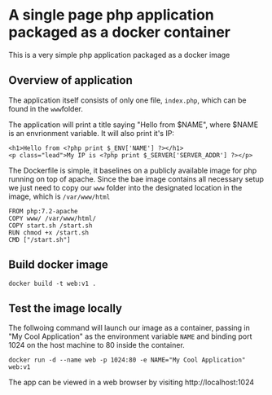 # A single page php application packaged as a docker container
This is a very simple php application packaged as a docker image

## Overview of application

The application itself consists of only one file, `index.php`, which can be found in the `www`folder.

The application will print a title saying "Hello from $NAME", where $NAME is an envrionment variable. It will also print it's IP:

```
<h1>Hello from <?php print $_ENV['NAME'] ?></h1>
<p class="lead">My IP is <?php print $_SERVER['SERVER_ADDR'] ?></p>
```

The Dockerfile is simple, it baselines on a publicly available image for php running on top of apache. Since the bae image contains all necessary setup we just need to copy our `www` folder into the designated location in the image, which is `/var/www/html`

```
FROM php:7.2-apache
COPY www/ /var/www/html/
COPY start.sh /start.sh
RUN chmod +x /start.sh
CMD ["/start.sh"]
```

## Build docker image

```
docker build -t web:v1 .
```

## Test the image locally

The follwoing command will launch our image as a container, passing in "My Cool Application"  as the environment variable `NAME` and binding port 1024 on the host machine to 80 inside the container.

```
docker run -d --name web -p 1024:80 -e NAME="My Cool Application" web:v1
``` 

The app can be viewed in a web browser by visiting http://localhost:1024
